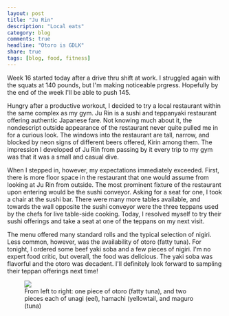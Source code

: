```yaml
---
layout: post
title: "Ju Rin"
description: "Local eats"
category: blog
comments: true
headline: "Otoro is GDLK"
share: true
tags: [blog, food, fitness]
---
```

Week 16 started today after a drive thru shift at work.  I struggled again with the squats at 140 pounds, but I'm making noticeable prgress.  Hopefully by the end of the week I'll be able to push 145.

Hungry after a productive workout, I decided to try a local restaurant within the same complex as my gym.  Ju Rin is a sushi and teppanyaki restaurant offering authentic Japanese fare.  Not knowing much about it, the nondescript outside appearance of the restaurant never quite pulled me in for a curious look.  The windows into the restaurant are tall, narrow, and blocked by neon signs of different beers offered, Kirin among them.  The impression I developed of Ju Rin from passing by it every trip to my gym was that it was a small and casual dive.

When I stepped in, however, my expectations immediately exceeded.  First, there is more floor space in the restaurant that one would assume from looking at Ju Rin from outside.  The most prominent fixture of the restaurant upon entering would be the sushi conveyor.  Asking for a seat for one, I took a chair at the sushi bar.  There were many more tables available, and towards the wall opposite the sushi conveyor were the three teppans used by the chefs for live table-side cooking.  Today, I resolved myself to try their sushi offerings and take a seat at one of the teppans on my next visit.

The menu offered many standard rolls and the typical selection of nigiri.  Less common, however, was the availability of otoro (fatty tuna).  For tonight, I ordered some beef yaki soba and a few pieces of nigiri.  I'm no expert food critic, but overall, the food was delicious.  The yaki soba was flavorful and the otoro was decadent.  I'll definitely look forward to sampling their teppan offerings next time!

<figure>
     <a href="{{ site.url }}/images/ju_rin_sushi.jpg"><img src="{{ site.url }}/images/ju_rin_sushi.jpg"></a>
     <figcaption>From left to right: one piece of otoro (fatty tuna), and two pieces each of unagi (eel), hamachi (yellowtail, and maguro (tuna)</figcaption>
<figure>
